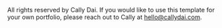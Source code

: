 All rights reserved by Cally Dai. If you would like to use this template for your own portfolio, please reach out to Cally at hello@callydai.com.
